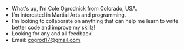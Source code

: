 - What's up, I’m Cole Ogrodnick from Colorado, USA.
-  I’m interested in Martial Arts and programming.
-  I’m looking to collaborate on anything that can help me learn to write better code and improve my skillz!
-  Looking for any and all feedback! 
-  Email:  cogrod17@gmail.com

<!---
cogrod17/cogrod17 is a ✨ special ✨ repository because its `README.md` (this file) appears on your GitHub profile.
You can click the Preview link to take a look at your changes.
--->
